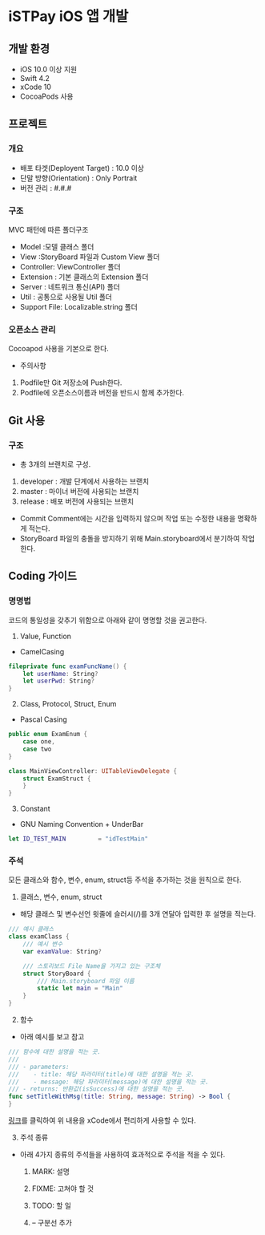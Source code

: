 # iSTPay iOS 앱 개발

## 개발 환경
- iOS 10.0 이상 지원
- Swift 4.2
- xCode 10
- CocoaPods 사용

## 프로젝트
### 개요
- 배포 타겟(Deployent Target) : 10.0 이상
- 단말 방향(Orientation) : Only Portrait
- 버전 관리 :  #.#.#

### 구조
MVC 패턴에 따른 폴더구조
- Model        :모델 클래스 폴더
- View        :StoryBoard 파일과 Custom View 폴더
- Controller: ViewController  폴더
- Extension : 기본 클래스의 Extension 폴더
- Server    :  네트워크 통신(API) 폴더
- Util    : 공통으로 사용될 Util 폴더
- Support File: Localizable.string 폴더

### 오픈소스 관리
Cocoapod 사용을 기본으로 한다.
- 주의사항
1. Podfile만 Git 저장소에 Push한다.
2. Podfile에 오픈소스이름과 버전을 반드시 함께 추가한다.

## Git 사용
### 구조
- 총 3개의 브랜치로 구성.
1. developer : 개발 단계에서 사용하는 브랜치
2. master : 마이너 버전에 사용되는 브랜치
3. release : 배포 버전에 사용되는 브랜치

- Commit Comment에는 시간을 입력하지 않으며 작업 또는 수정한 내용을 명확하게 적는다.
- StoryBoard 파일의 충돌을 방지하기 위해 Main.storyboard에서 분기하여 작업한다.

## Coding 가이드
### 명명법
코드의 통일성을 갖추기 위함으로 아래와 같이 명명할 것을 권고한다.
1. Value, Function
- CamelCasing
```Swift
fileprivate func examFuncName() {
    let userName: String?
    let userPwd: String?
}
```

2. Class, Protocol, Struct, Enum
- Pascal Casing
```Swift
public enum ExamEnum {
    case one,
    case two
}
```
```Swift
class MainViewController: UITableViewDelegate {
    struct ExamStruct {
    }
}
```

3. Constant
- GNU Naming Convention + UnderBar
```Swift
let ID_TEST_MAIN         = "idTestMain"
```

### 주석
모든 클래스와 함수, 변수, enum, struct등 주석을 추가하는 것을 원칙으로 한다.
1. 클래스, 변수, enum, struct
- 해당 클래스 및 변수선언 윗줄에 슬러시(/)를 3개 연달아 입력한 후 설명을 적는다.

```Swift
/// 예시 클래스
class examClass {
    /// 예시 변수
    var examValue: String?

    /// 스토리보드 File Name을 가지고 있는 구조체
    struct StoryBoard {
        /// Main.storyboard 파일 이름
        static let main = "Main"
    }
}
```

2. 함수
- 아래 예시를 보고 참고

```Swift
/// 함수에 대한 설명을 적는 곳.
///
/// - parameters:
///    - title: 해당 파라미터(title)에 대한 설명을 적는 곳.
///    - message: 해당 파라미터(message)에 대한 설명을 적는 곳.
/// - returns: 반환값(isSuccess)에 대한 설명을 적는 곳.
func setTitleWithMsg(title: String, message: String) -> Bool {
}
```

[링크](http://jepark-diary.tistory.com/m/11?category=874567)를 클릭하여 위 내용을 xCode에서 편리하게 사용할 수 있다.

3. 주석 종류
- 아래 4가지 종류의 주석들을 사용하여 효과적으로 주석을 적을 수 있다.

    1) MARK:            설명

    2) FIXME:           고쳐야 할 것

    3) TODO:            할 일

    4) –                    구분선 추가
